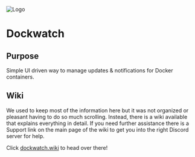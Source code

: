 ![Logo](https://repository-images.githubusercontent.com/718854440/29604111-7881-4c70-82e5-58710371e1eb)

# Dockwatch

## Purpose

Simple UI driven way to manage updates & notifications for Docker containers.

## Wiki

We used to keep most of the information here but it was not organized or pleasant having to do so much scrolling. Instead, there is a wiki available that explains everything in detail. If you need further assistance there is a Support link on the main page of the wiki to get you into the right Discord server for help.

Click [dockwatch.wiki](https://dockwatch.wiki) to head over there!

